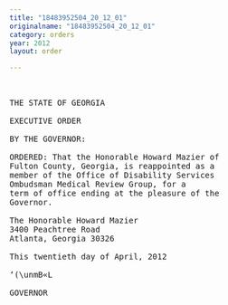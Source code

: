 ```yaml
---
title: "18483952504_20_12_01"
originalname: "18483952504_20_12_01"
category: orders
year: 2012
layout: order

---
```

<pre>
 

THE STATE OF GEORGIA

EXECUTIVE ORDER

BY THE GOVERNOR:

ORDERED: That the Honorable Howard Mazier of
Fulton County, Georgia, is reappointed as a
member of the Office of Disability Services
Ombudsman Medical Review Group, for a
term of office ending at the pleasure of the
Governor.

The Honorable Howard Mazier
3400 Peachtree Road
Atlanta, Georgia 30326

This twentieth day of April, 2012

‘(\unmB«L

GOVERNOR

</pre>
